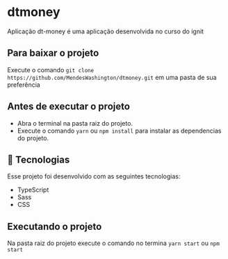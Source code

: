 # dtmoney
Aplicação dt-money é uma aplicação desenvolvida no curso do ignit

## Para baixar o projeto
Execute o comando  `git clone https://github.com/MendesWashington/dtmoney.git` em uma pasta de sua preferência

## Antes de executar o projeto
- Abra o terminal na pasta raiz do projeto.
- Execute o comando `yarn` ou `npm install` para instalar as dependencias do projeto.


## 🚀 Tecnologias

Esse projeto foi desenvolvido com as seguintes tecnologias:

- TypeScript
- Sass
- CSS

## Executando o projeto
Na pasta raiz do projeto execute o comando no termina `yarn start` ou  `npm start`

